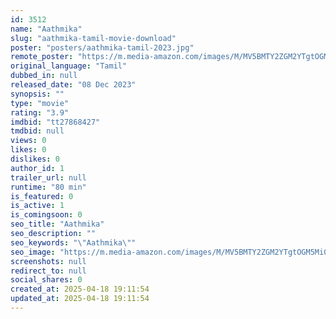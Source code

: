 ```yaml
---
id: 3512
name: "Aathmika"
slug: "aathmika-tamil-movie-download"
poster: "posters/aathmika-tamil-2023.jpg"
remote_poster: "https://m.media-amazon.com/images/M/MV5BMTY2ZGM2YTgtOGM5Mi00MDI1LWIzZDctM2I3MTNhZDkwMmMwXkEyXkFqcGc@._V1_SX300.jpg"
original_language: "Tamil"
dubbed_in: null
released_date: "08 Dec 2023"
synopsis: ""
type: "movie"
rating: "3.9"
imdbid: "tt27868427"
tmdbid: null
views: 0
likes: 0
dislikes: 0
author_id: 1
trailer_url: null
runtime: "80 min"
is_featured: 0
is_active: 1
is_comingsoon: 0
seo_title: "Aathmika"
seo_description: ""
seo_keywords: "\"Aathmika\""
seo_image: "https://m.media-amazon.com/images/M/MV5BMTY2ZGM2YTgtOGM5Mi00MDI1LWIzZDctM2I3MTNhZDkwMmMwXkEyXkFqcGc@._V1_SX300.jpg"
screenshots: null
redirect_to: null
social_shares: 0
created_at: 2025-04-18 19:11:54
updated_at: 2025-04-18 19:11:54
---
```


